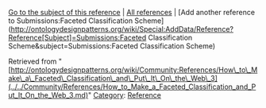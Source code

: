 [Go to the subject of this reference](../../Submissions/Faceted_Classification_Scheme.md "Submissions:Faceted Classification Scheme") | [All references](../../Community/References.1.md "Community:References") | [Add another reference to Submissions:Faceted Classification Scheme](http://ontologydesignpatterns.org/wiki/Special:AddData/Reference?Reference[Subject]=Submissions:Faceted Classification Scheme&subject=Submissions:Faceted Classification Scheme)


Retrieved from "[http://ontologydesignpatterns.org/wiki/Community:References/How\_to\_Make\_a\_Faceted\_Classification\_and\_Put\_It\_On\_the\_Web\_3](../../Community/References/How_to_Make_a_Faceted_Classification_and_Put_It_On_the_Web_3.md)"
 [Category](http://ontologydesignpatterns.org/wiki/Special:Categories "Special:Categories"): [Reference](../../Category/Reference.md "Category:Reference")